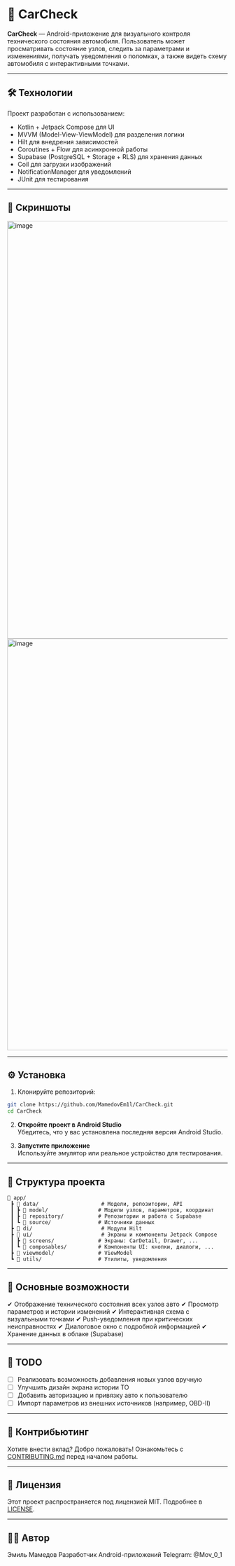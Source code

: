 # 🚗 CarCheck

**CarCheck** — Android-приложение для визуального контроля технического состояния автомобиля. Пользователь может просматривать состояние узлов, следить за параметрами и изменениями, получать уведомления о поломках, а также видеть схему автомобиля с интерактивными точками.

---

## 🛠️ Технологии

Проект разработан с использованием:

- Kotlin + Jetpack Compose для UI
- MVVM (Model-View-ViewModel) для разделения логики
- Hilt для внедрения зависимостей
- Coroutines + Flow для асинхронной работы
- Supabase (PostgreSQL + Storage + RLS) для хранения данных
- Coil для загрузки изображений
- NotificationManager для уведомлений
- JUnit для тестирования

---

## 📸 Скриншоты
<img width="954" alt="image" src="https://github.com/user-attachments/assets/595dcb66-56cb-4d58-b237-1df86435c264" />
<img width="940" alt="image" src="https://github.com/user-attachments/assets/a4be8e04-504f-47e4-a995-db209420a2d3" />

---

## ⚙️ Установка

1. Клонируйте репозиторий:

```bash
git clone https://github.com/MamedovEm1l/CarCheck.git
cd CarCheck
```
2. **Откройте проект в Android Studio**  
   Убедитесь, что у вас установлена последняя версия Android Studio.

3. **Запустите приложение**  
   Используйте эмулятор или реальное устройство для тестирования.

---

## 📂 Структура проекта

```plaintext
📂 app/
 ┣ 📂 data/                    # Модели, репозитории, API
 ┃ ┣ 📂 model/                # Модели узлов, параметров, координат
 ┃ ┣ 📂 repository/           # Репозитории и работа с Supabase
 ┃ ┗ 📂 source/               # Источники данных
 ┣ 📂 di/                      # Модули Hilt
 ┣ 📂 ui/                      # Экраны и компоненты Jetpack Compose
 ┃ ┣ 📂 screens/              # Экраны: CarDetail, Drawer, ...
 ┃ ┗ 📂 composables/          # Компоненты UI: кнопки, диалоги, ...
 ┣ 📂 viewmodel/              # ViewModel
 ┗ 📂 utils/                  # Утилиты, уведомления
```

---

## 🚀 Основные возможности

✔ Отображение технического состояния всех узлов авто
✔ Просмотр параметров и истории изменений
✔ Интерактивная схема с визуальными точками
✔ Push-уведомления при критических неисправностях
✔ Диалоговое окно с подробной информацией
✔ Хранение данных в облаке (Supabase)

---

## 📝 TODO

- [ ] Реализовать возможность добавления новых узлов вручную
- [ ] Улучшить дизайн экрана истории ТО
- [ ] Добавить авторизацию и привязку авто к пользователю
- [ ] Импорт параметров из внешних источников (например, OBD-II)

---

## 📌 Контрибьютинг

Хотите внести вклад? Добро пожаловать! Ознакомьтесь с [CONTRIBUTING.md](CONTRIBUTING.md) перед началом работы.

---

## 📜 Лицензия

Этот проект распространяется под лицензией MIT. Подробнее в [LICENSE](LICENSE).

---

## 👨‍💻 Автор

Эмиль Мамедов
Разработчик Android-приложений
Telegram: @Mov_0_1

